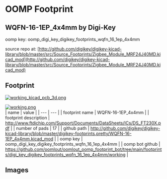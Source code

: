 # OOMP Footprint  
## WQFN-16-1EP_4x4mm  by Digi-Key  
  
oomp key: oomp_digi_key_digikey_footprints_wqfn_16_1ep_4x4mm  
  
source repo at: [http://github.com/digikey/digikey-kicad-library/blob/master/src/Source_Footprints/Zigbee_Module_MRF24J40MD.kicad_mod](http://github.com/digikey/digikey-kicad-library/blob/master/src/Source_Footprints/Zigbee_Module_MRF24J40MD.kicad_mod)  
## Footprint  
  
[![working_kicad_pcb_3d.png](working_kicad_pcb_3d_600.png)](working_kicad_pcb_3d.png)  
  
[![working.png](working_600.png)](working.png)  
| name | value | 
| --- | --- | 
| footprint name | WQFN-16-1EP_4x4mm | 
| footprint description | http://www.ftdichip.com/Support/Documents/DataSheets/ICs/DS_FT230X.pdf | 
| number of pads | 17 | 
| github path | http://github.com/digikey/digikey-kicad-library/blob/master/digikey-footprints.pretty/WQFN-16-1EP_4x4mm.kicad_mod | 
| oomp key | oomp_digi_key_digikey_footprints_wqfn_16_1ep_4x4mm | 
| oomp bot github | https://github.com/oomlout/oomlout_oomp_footprint_bot/tree/main/footprints/digi_key_digikey_footprints_wqfn_16_1ep_4x4mm/working | 
## Images  
